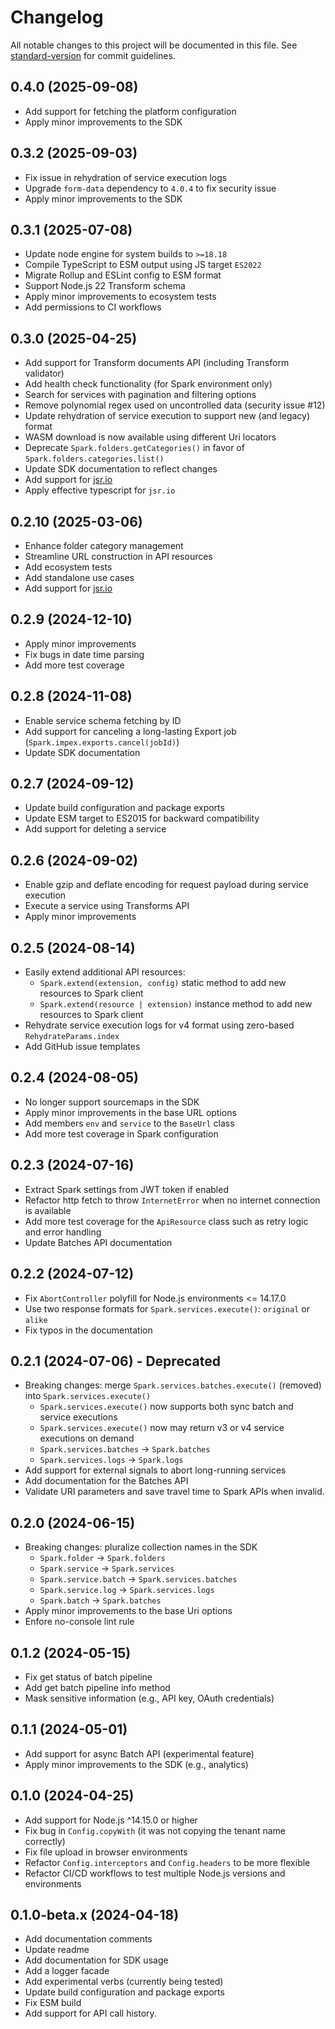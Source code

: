 # Changelog

All notable changes to this project will be documented in this file.
See [standard-version](https://github.com/conventional-changelog/standard-version)
for commit guidelines.

## 0.4.0 (2025-09-08)

- Add support for fetching the platform configuration
- Apply minor improvements to the SDK

## 0.3.2 (2025-09-03)

- Fix issue in rehydration of service execution logs
- Upgrade `form-data` dependency to `4.0.4` to fix security issue
- Apply minor improvements to the SDK

## 0.3.1 (2025-07-08)

- Update node engine for system builds to `>=18.18`
- Compile TypeScript to ESM output using JS target `ES2022`
- Migrate Rollup and ESLint config to ESM format
- Support Node.js 22 Transform schema
- Apply minor improvements to ecosystem tests
- Add permissions to CI workflows

## 0.3.0 (2025-04-25)

- Add support for Transform documents API (including Transform validator)
- Add health check functionality (for Spark environment only)
- Search for services with pagination and filtering options
- Remove polynomial regex used on uncontrolled data (security issue #12)
- Update rehydration of service execution to support new (and legacy) format
- WASM download is now available using different Uri locators
- Deprecate `Spark.folders.getCategories()` in favor of `Spark.folders.categories.list()`
- Update SDK documentation to reflect changes
- Add support for [jsr.io](https://jsr.io/@cspark/sdk)
- Apply effective typescript for `jsr.io`

## 0.2.10 (2025-03-06)

- Enhance folder category management
- Streamline URL construction in API resources
- Add ecosystem tests
- Add standalone use cases
- Add support for [jsr.io](https://jsr.io/@cspark/sdk)

## 0.2.9 (2024-12-10)

- Apply minor improvements
- Fix bugs in date time parsing
- Add more test coverage

## 0.2.8 (2024-11-08)

- Enable service schema fetching by ID
- Add support for canceling a long-lasting Export job (`Spark.impex.exports.cancel(jobId)`)
- Update SDK documentation

## 0.2.7 (2024-09-12)

- Update build configuration and package exports
- Update ESM target to ES2015 for backward compatibility
- Add support for deleting a service

## 0.2.6 (2024-09-02)

- Enable gzip and deflate encoding for request payload during service execution
- Execute a service using Transforms API
- Apply minor improvements

## 0.2.5 (2024-08-14)

- Easily extend additional API resources:
  - `Spark.extend(extension, config)` static method to add new resources to Spark client
  - `Spark.extend(resource | extension)` instance method to add new resources to Spark client
- Rehydrate service execution logs for v4 format using zero-based `RehydrateParams.index`
- Add GitHub issue templates

## 0.2.4 (2024-08-05)

- No longer support sourcemaps in the SDK
- Apply minor improvements in the base URL options
- Add members `env` and `service` to the `BaseUrl` class
- Add more test coverage in Spark configuration

## 0.2.3 (2024-07-16)

- Extract Spark settings from JWT token if enabled
- Refactor http fetch to throw `InternetError` when no internet connection is available
- Add more test coverage for the `ApiResource` class such as retry logic and error handling
- Update Batches API documentation

## 0.2.2 (2024-07-12)

- Fix `AbortController` polyfill for Node.js environments <= 14.17.0
- Use two response formats for `Spark.services.execute()`: `original` or `alike`
- Fix typos in the documentation

## 0.2.1 (2024-07-06) - Deprecated

- Breaking changes: merge `Spark.services.batches.execute()` (removed) into `Spark.services.execute()`
  - `Spark.services.execute()` now supports both sync batch and service executions
  - `Spark.services.execute()` now may return v3 or v4 service executions on demand
  - `Spark.services.batches` -> `Spark.batches`
  - `Spark.services.logs` -> `Spark.logs`
- Add support for external signals to abort long-running services
- Add documentation for the Batches API
- Validate URI parameters and save travel time to Spark APIs when invalid.

## 0.2.0 (2024-06-15)

- Breaking changes: pluralize collection names in the SDK
  - `Spark.folder` -> `Spark.folders`
  - `Spark.service` -> `Spark.services`
  - `Spark.service.batch` -> `Spark.services.batches`
  - `Spark.service.log` -> `Spark.services.logs`
  - `Spark.batch` -> `Spark.batches`
- Apply minor improvements to the base Uri options
- Enfore no-console lint rule

## 0.1.2 (2024-05-15)

- Fix get status of batch pipeline
- Add get batch pipeline info method
- Mask sensitive information (e.g., API key, OAuth credentials)

## 0.1.1 (2024-05-01)

- Add support for async Batch API (experimental feature)
- Apply minor improvements to the SDK (e.g., analytics)

## 0.1.0 (2024-04-25)

- Add support for Node.js ^14.15.0 or higher
- Fix bug in `Config.copyWith` (it was not copying the tenant name correctly)
- Fix file upload in browser environments
- Refactor `Config.interceptors` and `Config.headers` to be more flexible
- Refactor CI/CD workflows to test multiple Node.js versions and environments

## 0.1.0-beta.x (2024-04-18)

- Add documentation comments
- Update readme
- Add documentation for SDK usage
- Add a logger facade
- Add experimental verbs (currently being tested)
- Update build configuration and package exports
- Fix ESM build
- Add support for API call history.
